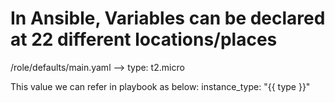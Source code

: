 # In Ansible, Variables can be declared at 22 different locations/places
/role/defaults/main.yaml --> type: t2.micro

This value we can refer in playbook as below:
instance_type: "{{ type }}"
